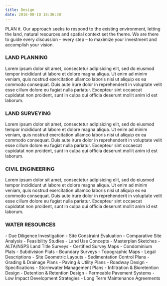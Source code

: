 ```yaml
---
title: Design
date: 2016-08-10 18:36:30
---
```


<p class="lead">PLAN it. Our approach seeks to respond to the existing environment, letting the land, natural resources and spatial context set the theme. We are there to guide every discussion – every step – to maximize your investment and accomplish your vision.</p>

<h3>LAND PLANNING</h3>
Lorem ipsum dolor sit amet, consectetur adipisicing elit, sed do eiusmod tempor incididunt ut labore et dolore magna aliqua. Ut enim ad minim veniam, quis nostrud exercitation ullamco laboris nisi ut aliquip ex ea commodo consequat. Duis aute irure dolor in reprehenderit in voluptate velit esse cillum dolore eu fugiat nulla pariatur. Excepteur sint occaecat cupidatat non proident, sunt in culpa qui officia deserunt mollit anim id est laborum.

<h3>LAND SURVEYING</h3>
Lorem ipsum dolor sit amet, consectetur adipisicing elit, sed do eiusmod tempor incididunt ut labore et dolore magna aliqua. Ut enim ad minim veniam, quis nostrud exercitation ullamco laboris nisi ut aliquip ex ea commodo consequat. Duis aute irure dolor in reprehenderit in voluptate velit esse cillum dolore eu fugiat nulla pariatur. Excepteur sint occaecat cupidatat non proident, sunt in culpa qui officia deserunt mollit anim id est laborum.

<h3>CIVIL ENGINEERING</h3>
Lorem ipsum dolor sit amet, consectetur adipisicing elit, sed do eiusmod tempor incididunt ut labore et dolore magna aliqua. Ut enim ad minim veniam, quis nostrud exercitation ullamco laboris nisi ut aliquip ex ea commodo consequat. Duis aute irure dolor in reprehenderit in voluptate velit esse cillum dolore eu fugiat nulla pariatur. Excepteur sint occaecat cupidatat non proident, sunt in culpa qui officia deserunt mollit anim id est laborum.

<h3>WATER RESOURCES</h3>
- Due Diligence Investigation
- Site Constraint Evaluation
- Comparative Site Analysis
- Feasibility Studies
- Land Use Concepts
- Masterplan Sketches
- ALTA/NSPS Land Title Surveys
- Certified Survey Maps
- Condominium Plats
- Subdivision Plats
- Boundary Surveys
- Topographic Maps    
- Legal Descriptions
- Site Geometric Layouts
- Sedimentation Control Plans
- Grading &amp; Drainage Plans
- Paving &amp; Utility Plans
- Roadway Design
- Specifications
- Stormwater Management Plans
- Infiltration &amp; Bioretention Design
- Detention &amp; Retention Design
- Permeable Pavement Systems
- Low Impact Development Strategies
- Long Term Maintenance Agreements
